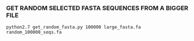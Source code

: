 
### GET RANDOM SELECTED FASTA SEQUENCES FROM A BIGGER FILE

`python2.7 get_random_fasta.py 100000 large_fasta.fa random_100000_seqs.fa`
